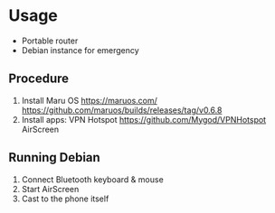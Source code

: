 # Usage

+ Portable router
+ Debian instance for emergency

## Procedure

1. Install Maru OS https://maruos.com/ https://github.com/maruos/builds/releases/tag/v0.6.8
1. Install apps: VPN Hotspot https://github.com/Mygod/VPNHotspot AirScreen

## Running Debian

1. Connect Bluetooth keyboard & mouse
1. Start AirScreen
1. Cast to the phone itself
